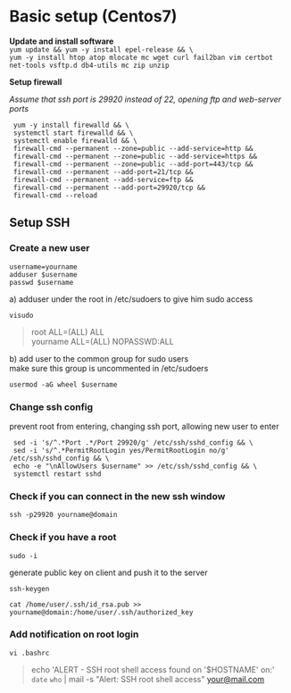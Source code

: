 Basic setup (Centos7)
========================
**Update and install software**  
`yum update && yum -y install epel-release && \`  
`yum -y install htop atop mlocate mc wget curl fail2ban vim certbot net-tools vsftp.d db4-utils mc zip unzip`


**Setup firewall**

*Assume that ssh port is 29920 instead of 22, opening ftp and web-server ports*

```
 yum -y install firewalld && \
 systemctl start firewalld && \
 systemctl enable firewalld && \
 firewall-cmd --permanent --zone=public --add-service=http &&
 firewall-cmd --permanent --zone=public --add-service=https &&
 firewall-cmd --permanent --zone=public --add-port=443/tcp &&
 firewall-cmd --permanent --add-port=21/tcp &&
 firewall-cmd --permanent --add-service=ftp &&
 firewall-cmd --permanent --add-port=29920/tcp &&
 firewall-cmd --reload
```

## **Setup SSH**
### Create a new user
  
	username=yourname  
	adduser $username
	passwd $username  

a) adduser under the root in /etc/sudoers to give him sudo access  

	visudo
	
> root		ALL=(ALL)       ALL  
> yourname		ALL=(ALL)       NOPASSWD:ALL

b) add user to the common group for sudo users  
make sure this group is uncommented in /etc/sudoers

	usermod -aG wheel $username

### Change ssh config  
prevent root from entering, changing ssh port, allowing new user to enter
```
 sed -i 's/^.*Port .*/Port 29920/g' /etc/ssh/sshd_config && \
 sed -i 's/^.*PermitRootLogin yes/PermitRootLogin no/g' /etc/ssh/sshd_config && \
 echo -e "\nAllowUsers $username" >> /etc/ssh/sshd_config && \
 systemctl restart sshd
```
### Check if you can connect in the new ssh window  
	ssh -p29920 yourname@domain
 
### Check if you have a root  

	sudo -i 
  
generate public key on client and push it to the server  

	ssh-keygen  
`cat /home/user/.ssh/id_rsa.pub >> yourname@domain:/home/user/.ssh/authorized_key`

### Add notification on root login 
	vi .bashrc  
> echo 'ALERT - SSH root shell access found on '$HOSTNAME' on:' `date` `who` | mail -s "Alert: SSH root shell access" your@mail.com
